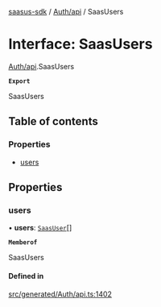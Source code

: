 [saasus-sdk](../README.md) / [Auth/api](../modules/Auth_api.md) / SaasUsers

# Interface: SaasUsers

[Auth/api](../modules/Auth_api.md).SaasUsers

**`Export`**

SaasUsers

## Table of contents

### Properties

- [users](Auth_api.SaasUsers.md#users)

## Properties

### users

• **users**: [`SaasUser`](Auth_api.SaasUser.md)[]

**`Memberof`**

SaasUsers

#### Defined in

[src/generated/Auth/api.ts:1402](https://github.com/saasus-platform/saasus-sdk-javascript/blob/c67ac22/src/generated/Auth/api.ts#L1402)
